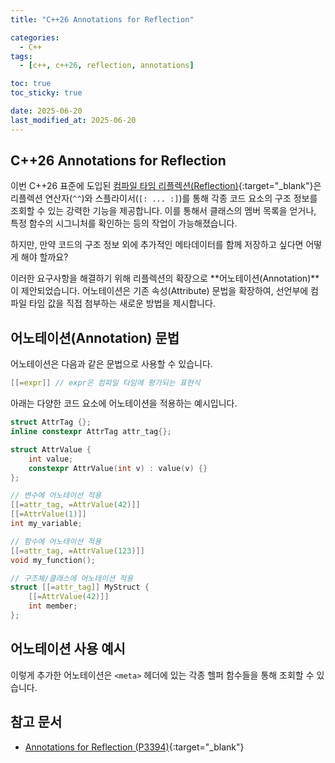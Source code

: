 ```yaml
---
title: "C++26 Annotations for Reflection"

categories:
  - C++
tags:
  - [c++, c++26, reflection, annotations]

toc: true
toc_sticky: true

date: 2025-06-20
last_modified_at: 2025-06-20
---
```


## C++26 Annotations for Reflection

이번 C++26 표준에 도입된 [컴파일 타임 리플렉션(Reflection)](https://gudtldn.github.io/posts/cpp_reflection "새 창에서 관련 포스팅 열기"){:target="_blank"}은 리플렉션 연산자(`^^`)와 스플라이서(`[: ... :]`)를 통해 각종 코드 요소의 구조 정보를 조회할 수 있는 강력한 기능을 제공합니다. 이를 통해서 클래스의 멤버 목록을 얻거나, 특정 함수의 시그니처를 확인하는 등의 작업이 가능해졌습니다.

하지만, 만약 코드의 구조 정보 외에 추가적인 메타데이터를 함께 저장하고 싶다면 어떻게 해야 할까요?

이러한 요구사항을 해결하기 위해 리플렉션의 확장으로 **어노테이션(Annotation)**이 제안되었습니다. 어노테이션은 기존 속성(Attribute) 문법을 확장하여, 선언부에 컴파일 타임 값을 직접 첨부하는 새로운 방법을 제시합니다.

## 어노테이션(Annotation) 문법

어노테이션은 다음과 같은 문법으로 사용할 수 있습니다.

```c++
[[=expr]] // expr은 컴파일 타임에 평가되는 표현식
```

아래는 다양한 코드 요소에 어노테이션을 적용하는 예시입니다.

```c++
struct AttrTag {};
inline constexpr AttrTag attr_tag{};

struct AttrValue {
    int value;
    constexpr AttrValue(int v) : value(v) {}
};

// 변수에 어노테이션 적용
[[=attr_tag, =AttrValue(42)]]
[[=AttrValue(1)]]
int my_variable;

// 함수에 어노테이션 적용
[[=attr_tag, =AttrValue(123)]]
void my_function();

// 구조체/클래스에 어노테이션 적용
struct [[=attr_tag]] MyStruct {
    [[=AttrValue(42)]]
    int member;
};
```

## 어노테이션 사용 예시

이렇게 추가한 어노테이션은 `<meta>` 헤더에 있는 각종 헬퍼 함수들을 통해 조회할 수 있습니다.

## 참고 문서

- [Annotations for Reflection (P3394)](https://www.open-std.org/jtc1/sc22/wg21/docs/papers/2025/p3394r3.html){:target="_blank"}
